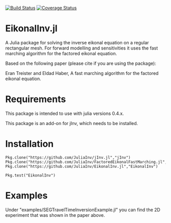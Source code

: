 [![Build Status](https://travis-ci.org/JuliaInv/EikonalInv.jl.svg?branch=master)](https://travis-ci.org/JuliaInv/EikonalInv.jl) [![Coverage Status](https://coveralls.io/repos/github/JuliaInv/EikonalInv.jl/badge.svg?branch=master)](https://coveralls.io/github/JuliaInv/EikonalInv.jl?branch=master)

# EikonalInv.jl
A Julia package for solving the inverse eikonal equation on a regular rectangular mesh.
For forward modelling and sensitivities it uses the fast marching algorithm for the factored eikonal equation.

Based on the following paper (please cite if you are using the package):

Eran Treister and Eldad Haber, A fast marching algorithm for the factored eikonal equation.

# Requirements

This package is intended to use with julia versions 0.4.x.

This package is an add-on for jInv, which needs to be installed.

# Installation

```
Pkg.clone("https://github.com/JuliaInv/jInv.jl","jInv")
Pkg.clone("https://github.com/JuliaInv/FactoredEikonalFastMarching.jl","FactoredEikonalFastMarching")
Pkg.clone("https://github.com/JuliaInv/EikonalInv.jl","EikonalInv")

Pkg.test("EikonalInv")
```

# Examples

Under "examples/SEGTravelTimeInversionExample.jl" you can find the 2D experiment that was shown in the paper above. 
